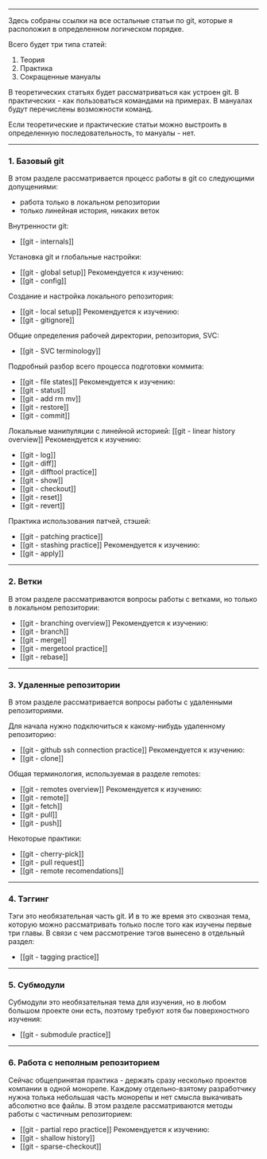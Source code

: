 ___
Здесь собраны ссылки на все остальные статьи по git, которые я расположил в определенном логическом порядке.

Всего будет три типа статей:
1. Теория
2. Практика
3. Сокращенные мануалы

В теоретических статъях будет рассматриваться как устроен git.
В практических - как пользоваться командами на примерах.
В мануалах будут перечислены возможности команд.

Если теоретические и практические статьи можно выстроить в определенную последовательность, то мануалы - нет.

___
### 1. Базовый git

В этом разделе рассматривается процесс работы в git со следующими допущениями:
- работа только в локальном репозитории
- только линейная история, никаких веток

Внутренности git:
- [[git - internals]]

Установка git и глобальные настройки:
- [[git - global setup]]
Рекомендуется к изучению:
- [[git - config]]

Cоздание и настройка локального репозитория:
- [[git - local setup]]
Рекомендуется к изучению:
- [[git - gitignore]]

Общие определения рабочей директории, репозитория, SVC:
- [[git - SVC terminology]]

Подробный разбор всего процесса подготовки коммита:
- [[git - file states]]
Рекомендуется к изучению:
- [[git - status]]
- [[git - add rm mv]]
- [[git - restore]]
- [[git - commit]]

Локальные манипуляции с линейной историей:
[[git - linear history overview]]
Рекомендуется к изучению:
- [[git - log]]
- [[git - diff]]
- [[git - difftool practice]]
- [[git - show]]
- [[git - checkout]]
- [[git - reset]]
- [[git - revert]]

Практика использования патчей, стэшей:
- [[git - patching practice]]
- [[git - stashing practice]]
Рекомендуется к изучению:
- [[git - apply]]
___
### 2. Ветки

В этом разделе рассматриваются вопросы работы с ветками, но только в локальном репозитории:
- [[git - branching overview]]
Рекомендуется к изучению:
- [[git - branch]]
- [[git - merge]]
- [[git - mergetool practice]]
- [[git - rebase]]
___
### 3. Удаленные репозитории

В этом разделе рассматривается вопросы работы с удаленными репозиториями.

Для начала нужно подключиться к какому-нибудь удаленному репозиторию:
- [[git - github ssh connection practice]]
Рекомендуется к изучению:
- [[git - clone]]

Общая терминология, используемая в разделе remotes:
- [[git - remotes overview]]
Рекомендуется к изучению:
- [[git - remote]]
- [[git - fetch]]
- [[git - pull]]
- [[git - push]]

Некоторые практики:
- [[git - cherry-pick]]
- [[git - pull request]]
- [[git - remote recomendations]]
___
### 4. Тэггинг

Тэги это необязательная часть git. И в то же время это сквозная тема, которую можно рассматривать только после того как изучены первые три главы. В связи с чем рассмотрение тэгов вынесено в отдельный раздел:
- [[git - tagging practice]]
___
### 5. Субмодули

Субмодули это необязательная тема для изучения, но в любом большом проекте они есть, поэтому требуют хотя бы поверхностного изучения:
- [[git - submodule practice]]
___
### 6. Работа с неполным репозиторием

Сейчас общепринятая практика - держать сразу несколько проектов компании в одной монорепе. Каждому отдельно-взятому разработчику нужна толька небольшая часть монорепы и нет смысла выкачивать абсолютно все файлы. В этом разделе рассматриваются методы работы с частичным репозиторием:
- [[git - partial repo practice]]
Рекомендуется к изучению:
- [[git - shallow history]]
- [[git - sparse-checkout]]
